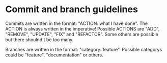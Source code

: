 # Commit and branch guidelines

Commits are written in the format: "ACTION: what I have done".
The ACTION is always written in the imperative!
Possible ACTIONS are "ADD", "REMOVE", "UPDATE", "FIX" and "REFACTOR". Some others are possible but there shoulnd't be too many.

Branches are written in the format: "category: feature".
Possible categorys could be "feature", "documentation" or others.